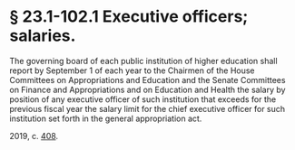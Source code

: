 # § 23.1-102.1 Executive officers; salaries.

<p>The governing board of each public institution of higher education shall report by September 1 of each year to the Chairmen of the House Committees on Appropriations and Education and the Senate Committees on Finance and Appropriations and on Education and Health the salary by position of any executive officer of such institution that exceeds for the previous fiscal year the salary limit for the chief executive officer for such institution set forth in the general appropriation act.</p><p>2019, c. <a href='http://lis.virginia.gov/cgi-bin/legp604.exe?191+ful+CHAP0408'>408</a>.</p>